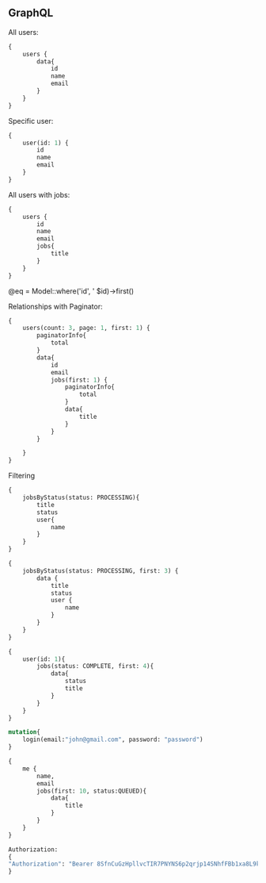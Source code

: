## GraphQL

All users:

```graphql
{
    users {
        data{
            id
            name
            email
        }
    }
}
```

Specific user:

```graphql
{
    user(id: 1) {
        id
        name
        email
    }
}
```

All users with jobs:

```graphql
{
    users {
        id
        name
        email
        jobs{
            title
        }
    }
}

```

@eq = Model::where('id', ' $id)->first()

Relationships with Paginator:

```graphql
{
    users(count: 3, page: 1, first: 1) {
        paginatorInfo{
            total
        }
        data{
            id
            email
            jobs(first: 1) {
                paginatorInfo{
                    total
                }
                data{
                    title
                }
            }
        }

    }
}
```

Filtering

```graphql
{
    jobsByStatus(status: PROCESSING){
        title
        status
        user{
            name
        }
    }
}

{
    jobsByStatus(status: PROCESSING, first: 3) {
        data {
            title
            status
            user {
                name
            }
        }
    }
}

{
    user(id: 1){
        jobs(status: COMPLETE, first: 4){
            data{
                status
                title
            }
        }
    }
}


```

```graphql
mutation{
	login(email:"john@gmail.com", password: "password")
}
```  

```graphql
{
    me {
        name,
        email
        jobs(first: 10, status:QUEUED){
            data{
                title
            }
        }
    }
}

Authorization:
{
"Authorization": "Bearer 8SfnCuGzHpllvcTIR7PNYNS6p2qrjp14SNhfFBb1xa8L9ki6LoJAdecHYVTv"
}
```  
